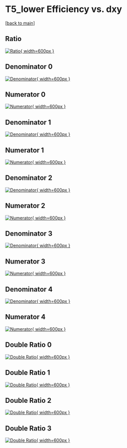 # T5_lower Efficiency vs. dxy

[[back to main](./)]



## Ratio

[![Ratio](../mtv/var/T5_lower_xtr_11_-1_eff_dxy.png){ width=600px }](../mtv/var/T5_lower_xtr_11_-1_eff_dxy.pdf)

## Denominator 0

[![Denominator](../mtv/den/T5_lower_xtr_11_-1_eff_dxy_den0.png){ width=600px }](../mtv/den/T5_lower_xtr_11_-1_eff_dxy_den0.pdf)

## Numerator 0

[![Numerator](../mtv/num/T5_lower_xtr_11_-1_eff_dxy_num0.png){ width=600px }](../mtv/num/T5_lower_xtr_11_-1_eff_dxy_num0.pdf)

## Denominator 1

[![Denominator](../mtv/den/T5_lower_xtr_11_-1_eff_dxy_den1.png){ width=600px }](../mtv/den/T5_lower_xtr_11_-1_eff_dxy_den1.pdf)

## Numerator 1

[![Numerator](../mtv/num/T5_lower_xtr_11_-1_eff_dxy_num1.png){ width=600px }](../mtv/num/T5_lower_xtr_11_-1_eff_dxy_num1.pdf)

## Denominator 2

[![Denominator](../mtv/den/T5_lower_xtr_11_-1_eff_dxy_den2.png){ width=600px }](../mtv/den/T5_lower_xtr_11_-1_eff_dxy_den2.pdf)

## Numerator 2

[![Numerator](../mtv/num/T5_lower_xtr_11_-1_eff_dxy_num2.png){ width=600px }](../mtv/num/T5_lower_xtr_11_-1_eff_dxy_num2.pdf)

## Denominator 3

[![Denominator](../mtv/den/T5_lower_xtr_11_-1_eff_dxy_den3.png){ width=600px }](../mtv/den/T5_lower_xtr_11_-1_eff_dxy_den3.pdf)

## Numerator 3

[![Numerator](../mtv/num/T5_lower_xtr_11_-1_eff_dxy_num3.png){ width=600px }](../mtv/num/T5_lower_xtr_11_-1_eff_dxy_num3.pdf)

## Denominator 4

[![Denominator](../mtv/den/T5_lower_xtr_11_-1_eff_dxy_den4.png){ width=600px }](../mtv/den/T5_lower_xtr_11_-1_eff_dxy_den4.pdf)

## Numerator 4

[![Numerator](../mtv/num/T5_lower_xtr_11_-1_eff_dxy_num4.png){ width=600px }](../mtv/num/T5_lower_xtr_11_-1_eff_dxy_num4.pdf)

## Double Ratio 0

[![Double Ratio](../mtv/ratio/T5_lower_xtr_11_-1_eff_dxy_ratio0.png){ width=600px }](../mtv/ratio/T5_lower_xtr_11_-1_eff_dxy_ratio0.pdf)

## Double Ratio 1

[![Double Ratio](../mtv/ratio/T5_lower_xtr_11_-1_eff_dxy_ratio1.png){ width=600px }](../mtv/ratio/T5_lower_xtr_11_-1_eff_dxy_ratio1.pdf)

## Double Ratio 2

[![Double Ratio](../mtv/ratio/T5_lower_xtr_11_-1_eff_dxy_ratio2.png){ width=600px }](../mtv/ratio/T5_lower_xtr_11_-1_eff_dxy_ratio2.pdf)

## Double Ratio 3

[![Double Ratio](../mtv/ratio/T5_lower_xtr_11_-1_eff_dxy_ratio3.png){ width=600px }](../mtv/ratio/T5_lower_xtr_11_-1_eff_dxy_ratio3.pdf)

